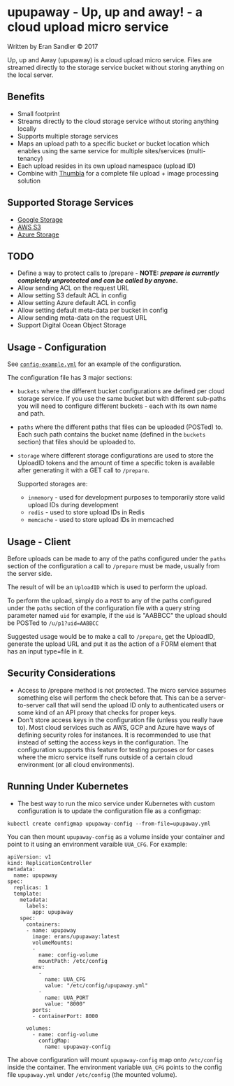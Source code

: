 # upupaway - Up, up and away! - a cloud upload micro service

Written by Eran Sandler &copy; 2017

Up, up and Away (upupaway) is a cloud upload micro service. Files are streamed directly to the storage service bucket without storing anything on the local server.

## Benefits
- Small footprint
- Streams directly to the cloud storage service without storing anything locally
- Supports multiple storage services
- Maps an upload path to a specific bucket or bucket location which enables using the same service for multiple sites/services (multi-tenancy)
- Each upload resides in its own upload namespace (upload ID)
- Combine with [Thumbla](https://github.com/erans/thumbla) for a complete file upload + image processing solution

## Supported Storage Services
- [Google Storage](https://cloud.google.com/storage/)
- [AWS S3](https://aws.amazon.com/s3/)
- [Azure Storage](https://azure.microsoft.com/en-us/services/storage/)

## TODO
- Define a way to protect calls to /prepare - <b>NOTE: <i>prepare is currently completely unprotected and can be called by anyone</i>.</b>
- Allow sending ACL on the request URL
- Allow setting S3 default ACL in config
- Allow setting Azure default ACL in config
- Allow setting default meta-data per bucket in config
- Allow sending meta-data on the request URL
- Support Digital Ocean Object Storage

## Usage - Configuration
See [`config-example.yml`](https://github.com/erans/upupaway/blob/master/config-example.yml) for an example of the configuration.

The configuration file has 3 major sections:
- `buckets` where the different bucket configurations are defined per cloud storage service. If you use the same bucket but with different sub-paths you will need to configure different buckets - each with its own name and path.
- `paths` where the different paths that files can be uploaded (POSTed) to. Each such path contains the bucket name (defined in the `buckets` section) that files should be uploaded to.
- `storage` where different storage configurations are used to store the UploadID tokens and the amount of time a specific token is available after generating it with a GET call to `/prepare`.

  Supported storages are:
  - `inmemory` - used for development purposes to temporarily store valid upload IDs during development
  - `redis` - used to store upload IDs in Redis
  - `memcache` - used to store upload IDs in memcached

## Usage - Client
Before uploads can be made to any of the paths configured under the `paths` section of the configuration a call to `/prepare` must be made, usually from the server side.

The result of will be an `UploadID` which is used to perform the upload.

To perform the upload, simply do a `POST` to any of the paths configured under the `paths` section of the configuration file with a query string parameter named `uid` for example, if the `uid` is "AABBCC" the upload should be POSTed to `/u/p1?uid=AABBCC`

Suggested usage would be to make a call to `/prepare`, get the UploadID, generate the upload URL and put it as the action of a FORM element that has an input type=file in it.

## Security Considerations
- Access to /prepare method is not protected. The micro service assumes something else will perform the check before that. This can be a server-to-server call that will send the upload ID only to authenticated users or some kind of an API proxy that checks for proper keys.
- Don't store access keys in the configuration file (unless you really have to). Most cloud services such as AWS, GCP and Azure have ways of defining security roles for instances. It is recommended to use that instead of setting the access keys in the configuration. The configuration supports this feature for testing purposes or for cases where the micro service itself runs outside of a certain cloud environment (or all cloud environments).

## Running Under Kubernetes
- The best way to run the mico service under Kubernetes with custom configuration is to update the configuration file as a configmap:
```
kubectl create configmap upupaway-config --from-file=upupaway.yml
```

You can then mount `upupaway-config` as a volume inside your container and point to it using an environment varaible `UUA_CFG`. For example:
```
apiVersion: v1
kind: ReplicationController
metadata:
  name: upupaway
spec:
  replicas: 1
  template:
    metadata:
      labels:
        app: upupaway
    spec:
      containers:
      - name: upupaway
        image: erans/upupaway:latest
        volumeMounts:
        -
          name: config-volume
          mountPath: /etc/config
        env:
          -
            name: UUA_CFG
            value: "/etc/config/upupaway.yml"
          -
            name: UUA_PORT
            value: "8000"
        ports:
        - containerPort: 8000

      volumes:
        - name: config-volume
          configMap:
            name: upupaway-config
```

The above configuration will mount `upupaway-config` map onto `/etc/config` inside the container. The environment variable `UUA_CFG` points to the config file `upupaway.yml` under `/etc/config` (the mounted volume).
